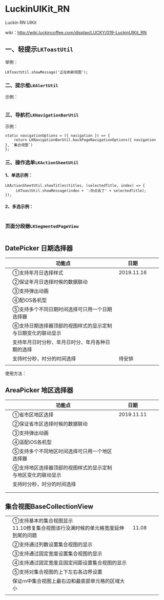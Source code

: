 # LuckinUIKit_RN

Luckin RN  UIKit

wiki：http://wiki.luckincoffee.com/display/LUCKY/019-LuckinUIKit_RN





## 一、轻提示`LKToastUtil`

举例：

```react
LKToastUtil.showMessage('正在刷新视图');
```



### 二、提示框`LKAlertUtil`

示例：

```

```



### 三、导航栏`LKNavigationBarUtil`

示例：

```react
static navigationOptions = ({ navigation }) => {
    return LKNavigationBarUtil.backPageNavigationOptions({ navigation }, `集合视图`)
};
```





### 三、操作选单`LKActionSheetUtil`

#### 1、单选示例：

```react
LKActionSheetUtil.showTitles(titles, (selectedTitle, index) => {
     LKToastUtil.showMessage(index + ':你点击了' + selectedTitle);
});
```

#### 2、多选示例：

```

```





### 页面分段器`LKSegmentedPageView`

```

```





## DatePicker 日期选择器

|      | 功能点                                                      | 日期       |      |      |
| ---- | ----------------------------------------------------------- | ---------- | ---- | ---- |
|      | ①支持年月日选择样式                                         | 2019.11.16 |      |      |
|      | ②保证年月日选择时候的数据联动                               |            |      |      |
|      | ③支持弹出动画                                               |            |      |      |
|      | ④配iOS各机型                                                |            |      |      |
|      | ⑤支持多个不同日期时间选择可只用一个日期选择器               |            |      |      |
|      | ⑥支持日期选择器顶部的视图样式的显示定制与日期变化的联动显示 |            |      |      |
|      | 支持年月日时分秒、年月日时分、年月各种日期的选择            |            |      |      |
|      | 支持时分秒，时分的时间选择                                  | 待安排     |      |      |
|      |                                                             |            |      |      |

使用方法：







## AreaPicker 地区选择器

|      | 功能点                                                      | 日期       |      |      |
| ---- | ----------------------------------------------------------- | ---------- | ---- | ---- |
|      | ①省市区地区选择                                             | 2019.11.11 |      |      |
|      | ②保证省市区选择时候的数据联动                               |            |      |      |
|      | ③支持弹出动画                                               |            |      |      |
|      | ④适配iOS各机型                                              |            |      |      |
|      | ⑤支持多个不同地区时间选择可只用一个地区选择器               |            |      |      |
|      | ⑥支持地区选择器顶部的视图样式的显示定制与地区变化的联动显示 |            |      |      |
|      | 支持时分秒，时分的时间选择                                  |            |      |      |
|      |                                                             |            |      |      |
|      |                                                             |            |      |      |



## 集合视图BaseCollectionView

|      |                                                              |       |      |      |
| ---- | ------------------------------------------------------------ | ----- | ---- | ---- |
|      | ①支持基本的集合视图显示<br/>11.10修复集合视图该行没满时候的单元格宽度延伸到尾的问题 | 11.08 |      |      |
|      | ②支持通过列数设置集合视图的显示                              |       |      |      |
|      | ③支持通过固定宽度设置集合视图的显示                          |       |      |      |
|      | ④支持通过固定宽度且固定间距设置集合视图的显示                |       |      |      |
|      | ⑤支持对集合视图的上下左右各边界设置                          |       |      |      |
|      | 保证rn中集合视图上最右边和最底部单元格的区域大小             |       |      |      |
|      |                                                              |       |      |      |